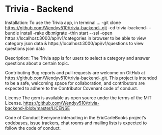 # Trivia - Backend 



Installation: To use the Trivia app, in terminal ... 
-git clone https://github.com/Wendyv510/trivia-backend-.git 
-cd trivia-backend- 
 -bundle install 
 -rake db:migrate 
 -thin start --ssl
 -open https://localhost:3000/api/v1/categories in browser to be able to view category json data & https://localhost:3000/api/v1/questions to view questions json data 

Description: The Trivia app is for users to select a category and answer questions about a certain topic. 

Contributing Bug reports and pull requests are welcome on GitHub at https://github.com/Wendyv510/trivia-backend-.git. This project is intended to be a safe, welcoming space for collaboration, and contributors are expected to adhere to the Contributor Covenant code of conduct.

License The gem is available as open source under the terms of the MIT License. https://github.com/Wendyv510/trivia-backend-/blob/master/LICENSE

Code of Conduct Everyone interacting in the EricCarleBooks project’s codebases, issue trackers, chat rooms and mailing lists is expected to follow the code of conduct.
